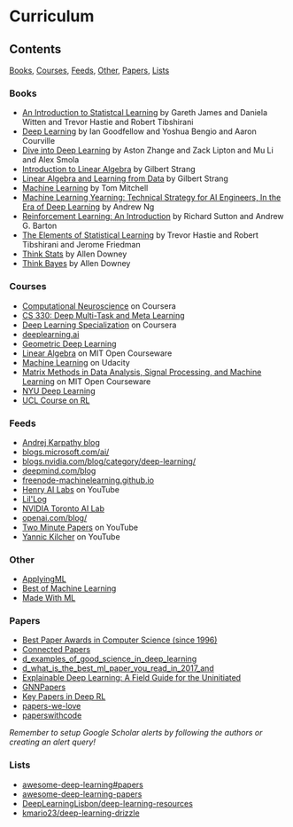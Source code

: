 # Curriculum

## Contents

[Books](#Books), [Courses](#Courses), [Feeds](#Feeds), [Other](#Other), [Papers](#Papers), [Lists](#Lists)

### Books

- [An Introduction to Statistcal Learning](https://www.statlearning.com/) by Gareth James and Daniela Witten and Trevor Hastie and Robert Tibshirani
- [Deep Learning](http://www.deeplearningbook.org/) by Ian Goodfellow and Yoshua Bengio and Aaron Courville
- [Dive into Deep Learning](http://d2l.ai/) by Aston Zhange and Zack Lipton and Mu Li and Alex Smola 
- [Introduction to Linear Algebra](http://math.mit.edu/~gs/linearalgebra/) by Gilbert Strang
- [Linear Algebra and Learning from Data](http://math.mit.edu/~gs/learningfromdata/) by Gilbert Strang
- [Machine Learning](http://www.cs.cmu.edu/afs/cs.cmu.edu/user/mitchell/ftp/mlbook.html) by Tom Mitchell
- [Machine Learning Yearning: Technical Strategy for AI Engineers, In the Era of Deep Learning](https://www.deeplearning.ai/programs/) by Andrew Ng
- [Reinforcement Learning: An Introduction](http://incompleteideas.net/book/the-book-2nd.html) by Richard Sutton and Andrew G. Barton
- [The Elements of Statistical Learning](https://web.stanford.edu/~hastie/Papers/ESLII.pdf) by Trevor Hastie and Robert Tibshirani and Jerome Friedman
- [Think Stats](http://greenteapress.com/thinkstats/) by Allen Downey
- [Think Bayes](https://greenteapress.com/wp/think-bayes/) by Allen Downey

### Courses

- [Computational Neuroscience](https://www.coursera.org/learn/computational-neuroscience/home/welcome) on Coursera
- [CS 330: Deep Multi-Task and Meta Learning](https://cs330.stanford.edu/)
- [Deep Learning Specialization](https://www.coursera.org/specializations/deep-learning) on Coursera
- [deeplearning.ai](https://www.deeplearning.ai/)
- [Geometric Deep Learning](https://geometricdeeplearning.com/lectures)
- [Linear Algebra](https://ocw.mit.edu/courses/mathematics/18-06-linear-algebra-spring-2010/) on MIT Open Courseware
- [Machine Learning](https://www.udacity.com/course/machine-learning--ud262) on Udacity
- [Matrix Methods in Data Analysis, Signal Processing, and Machine Learning](https://ocw.mit.edu/courses/mathematics/18-065-matrix-methods-in-data-analysis-signal-processing-and-machine-learning-spring-2018/index.htm) on MIT Open Courseware
- [NYU Deep Learning](https://deeplehttps://github.com/Atcold/NYU-DLSP21)
- [UCL Course on RL](https://www.davidsilver.uk/teaching/)

### Feeds

- [Andrej Karpathy blog](https://karpathy.github.io/)
- [blogs.microsoft.com/ai/](https://blogs.microsoft.com/ai/)
- [blogs.nvidia.com/blog/category/deep-learning/](https://blogs.nvidia.com/blog/category/deep-learning/)
- [deepmind.com/blog](https://deepmind.com/blog)
- [freenode-machinelearning.github.io](https://freenode-machinelearning.github.io/Resources/ArticlesReview.html#papers)
- [Henry AI Labs](https://www.youtube.com/channel/UCHB9VepY6kYvZjj0Bgxnpbw) on YouTube
- [Lil'Log](https://lilianweng.github.io/lil-log/)
- [NVIDIA Toronto AI Lab](https://nv-tlabs.github.io/)
- [openai.com/blog/](https://openai.com/blog/)
- [Two Minute Papers](https://www.youtube.com/user/keeroyz) on YouTube
- [Yannic Kilcher](https://www.youtube.com/channel/UCZHmQk67mSJgfCCTn7xBfew) on YouTube

### Other

- [ApplyingML](https://www.applyingml.com/)
- [Best of Machine Learning](https://bestofml.com/)
- [Made With ML](https://madewithml.com/)

### Papers

- [Best Paper Awards in Computer Science (since 1996)](https://jeffhuang.com/best_paper_awards.html)
- [Connected Papers](https://www.connectedpapers.com/)
- [d_examples_of_good_science_in_deep_learning](https://www.reddit.com/r/MachineLearning/comments/gpgspf/d_examples_of_good_science_in_deep_learning/)
- [d_what_is_the_best_ml_paper_you_read_in_2017_and](https://www.reddit.com/r/MachineLearning/comments/7n69h0/d_what_is_the_best_ml_paper_you_read_in_2017_and/)
- [Explainable Deep Learning: A Field Guide for the Uninitiated](https://arxiv.org/abs/2004.14545)
- [GNNPapers](https://github.com/thunlp/GNNPapers)
- [Key Papers in Deep RL](https://docs.google.com/document/d/1t55CCHabmHmrJ1VRoOSmQmR9lHkClAPxOlYGuvmof2Q/edit)
- [papers-we-love](https://github.com/papers-we-love/papers-we-love)
- [paperswithcode](https://paperswithcode.com/)

_Remember to setup Google Scholar alerts by following the authors or creating an alert query!_ 

### Lists

- [awesome-deep-learning#papers](https://github.com/ChristosChristofidis/awesome-deep-learning#papers)
- [awesome-deep-learning-papers](https://github.com/terryum/awesome-deep-learning-papers)
- [DeepLearningLisbon/deep-learning-resources](https://github.com/DeepLearningLisbon/deep-learning-resources)
- [kmario23/deep-learning-drizzle](https://github.com/kmario23/deep-learning-drizzle)